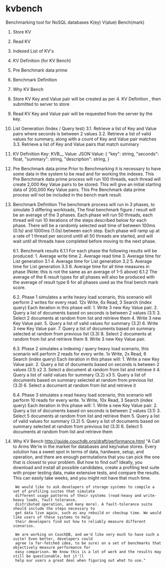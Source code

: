 # kvbench
Benchmarking tool for NoSQL databases K(ey) V(alue) Bench(mark)

1. Store KV
2. Read KV
3. Indexed List of KV's
4. KV Definition (for KV Bench)
5. Pre Benchmark data prime
6. Benchmark Definition
7. Why KV Bench


1. Store KV
	Key and Value pair will be created as per 4. KV Definition , then submitted to server to store

2. Read KV
	Key and Value pair will be requested from the server by the key.

3. List Generation (Index / Query test)
	3.1. Retrieve a list of Key and Value pairs where seconds is between 2 values
	3.2. Retrieve a list of valid values for summary, along with a count of Key and Value pair matches
	3.3. Retrieve a list of Key and Value pairs that match summary

4. KV Definition
	Key: KVB_<ThreadId>_<UUID>
	Value: JSON Value:
		{
			"key": string,
			"seconds": float,
			"summary": string,
			"description": string,
		}

5. Pre Benchmark data prime
	Prior to Benchmarking it is necessary to have some data in the system to be read and
	for working the indexes.
	This Pre Benchmark data prime process will run 100 threads, each thread will create
	2,000 Key Value pairs to be stored. This will give an initial starting data of 200,000
	Key Value pairs.
	This Pre Benchmark data prime process will not be included in the bench mark result.

6. Benchmark Definition
	The benchmark process will run in 3 phases, to simulate 3 differing workloads, The final
	benchmark figure / result will be an average of the 3 phases.
	Each phase will run 50 threads, each thread will run 10 iterations of the steps described
	below for each phase. There will be a randomly selected wait time of between 100ms (0.1s) and
	1000ms (1.0s) between each step.
	Each phase will ramp up at a rate of 1 thread per second untill all 50 threads are started, and
	will wait until all threads have completed before moving to the next phase.

	6.1. Benchmark results
		6.1.1 For each phase the following results will be produced:
			1. Average write time
			2. Average read time
			3. Average time for List generation 3.1
			4. Average time for List generation 3.2
			5. Average time for List generation 3.3
			6. Average time for all time measures in phase (Note: this is not the same as an average of 1-5 above)
		6.1.2 The average of the 6 result types for all phases will also be produced with the average of
			result type 6 for all phases used as the final bench mark score.

	6.2. Phase 1 simulates a write heavy load scenario, this scenario will perform 2 writes for every read.
		12x Write, 6x Read, 3 Search (index query)
		Each iteration in this phase will:
			1. Write 3 new Key Value pair.
			2. Query a list of documents based on seconds is between 2 values (3.1)
			3. Select 2 documents at random from list and retrieve them
			4. Write 3 new Key Value pair.
			5. Query a list of valid values for summary (3.2)
			6. Write 3 new Key Value pair.
			7. Query a list of documents based on summary selected at random from previous list (3.3)
			8. Select 2 documents at random from list and retrieve them
			9. Write 3 new Key Value pair.

	6.3. Phase 2 simulates a indexing / query heavy load scenario, this scenario will perform 2 reads for every write.
		1x Write, 2x Read, 6 Search (index query)
		Each iteration in this phase will:
			1. Write a new Key Value pair.
			2. Query a list of documents based on seconds is between 2 values (3.1) x2
			3. Select a document at random from list and retrieve it
			4. Query a list of valid values for summary (3.2) x3
			5. Query a list of documents based on summary selected at random from previous list (3.3)
			6. Select a document at random from list and retrieve it

	6.4. Phase 3 simulates a read heavy load scenario, this scenario will perform 10 reads for every write.
		1x Write, 10x Read, 3 Search (index query)
		Each iteration in this phase will:
			1. Write a new Key Value pair.
			2. Query a list of documents based on seconds is between 2 values (3.1)
			3. Select 5 documents at random from list and retrieve them
			5. Query a list of valid values for summary (3.2)
			5. Query a list of documents based on summary selected at random from previous list (3.3)
			6. Select 5 documents at random from list and retrieve them


7. Why KV Bench
		http://guide.couchdb.org/draft/performance.html
		"A Call to Arms
  		We're in the market for databases and key/value stores. Every solution has a sweet spot in terms of
  		data, hardware, setup, and operation, and there are enough permutations that you can pick the one that
  		is closest to your problem. But how to find out? Ideally, you download and install all possible
  		candidates, create a profiling test suite with proper testing data, make extensive tests, and compare
  		the results. This can easily take weeks, and you might not have that much time.

  		We would like to ask developers of storage systems to compile a set of profiling suites that simulate
  		different usage patterns of their systems (read-heavy and write-heavy loads, fault tolerance,
  		distributed operation, and many more). A fault-tolerance suite should include the steps necessary to
  		get data live again, such as any rebuild or checkup time. We would like users of these systems to help
  		their developers find out how to reliably measure different scenarios.

  		We are working on CouchDB, and we'd like very much to have such a suite! Even better, developers could
  		agree (a far-fetched idea, to be sure) on a set of benchmarks that objectively measure performance for
  		easy comparison. We know this is a lot of work and the results may still be questionable, but it'll
  		help our users a great deal when figuring out what to use."
